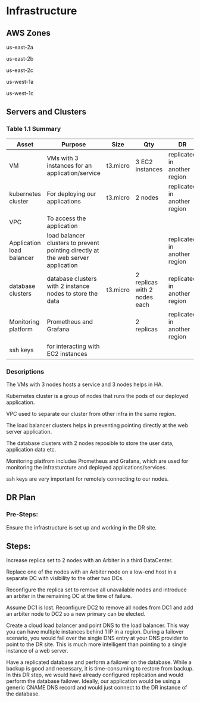 # Infrastructure

## AWS Zones

us-east-2a

us-east-2b

us-east-2c

us-west-1a

us-west-1c

## Servers and Clusters

### Table 1.1 Summary
| Asset      | Purpose           | Size                                                                   | Qty                                                             | DR                                                                                                           |
|------------|-------------------|------------------------------------------------------------------------|-----------------------------------------------------------------|--------------------------------------------------------------------------------------------------------------|
| VM | VMs with 3 instances for an application/service  | t3.micro | 3 EC2 instances | replicated in another region |
| kubernetes cluster | For deploying our applications | t3.micro | 2 nodes | replicated in another region |
| VPC | To access the application |  |  |  |
| Application load balancer | load balancer clusters to prevent pointing directly at the web server application  |  | | replicated in another region |
| database clusters | database clusters with 2 instance nodes to store the data  | t3.micro | 2 replicas with 2 nodes each | replicated in another region |
| Monitoring platform | Prometheus and Grafana  |  | 2 replicas | replicated in another region |
| ssh keys | for interacting with EC2 instances |  |  |  |

### Descriptions

The VMs with 3 nodes hosts a service and 3 nodes helps in HA.

Kubernetes cluster is a group of nodes that runs the pods of our deployed application.

VPC used to separate our cluster from other infra in the same region.

The load balancer clusters helps in preventing pointing directly at the web server application.

The database clusters with 2 nodes reposible to store the user data, application data etc.

Monitoring platfrom includes Prometheus and Grafana, which are used for monitoring the infrasturcture and deployed applications/services.

ssh keys are very important for remotely connecting to our nodes.

## DR Plan
### Pre-Steps:
Ensure the infrastructure is set up and working in the DR site.

## Steps:

Increase replica set to 2 nodes with an Arbiter in a third DataCenter.

Replace one of the nodes with an Arbiter node on a low-end host in a separate DC with visibility to the other two DCs.

Reconfigure the replica set to remove all unavailable nodes and introduce an arbiter in the remaining DC at the time of failure.

 Assume DC1 is lost. Reconfigure DC2 to remove all nodes from DC1 and add an arbiter node to DC2 so a new primary can be elected.

Create a cloud load balancer and point DNS to the load balancer. This way you can have multiple instances behind 1 IP in a region. During a failover scenario, you would fail over the single DNS entry at your DNS provider to point to the DR site. This is much more intelligent than pointing to a single instance of a web server.

Have a replicated database and perform a failover on the database. While a backup is good and necessary, it is time-consuming to restore from backup. In this DR step, we would have already configured replication and would perform the database failover. Ideally, our application would be using a generic CNAME DNS record and would just connect to the DR instance of the database.
